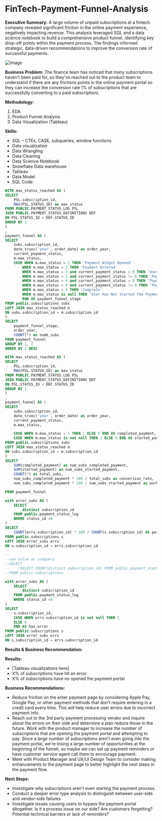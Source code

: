 # FinTech-Payment-Funnel-Analysis

**Executive Summary:**
A large volume of unpaid subscriptions at a fintech company revealed significant friction in the online payment experience, negatively impacting revenue. This analysis leveraged SQL and a data science notebook to build a comprehensive product funnel, identifying key drop-off points within the payment process. The findings informed strategic, data-driven recommendations to improve the conversion rate of successful payments.

![image](https://github.com/user-attachments/assets/b6b46878-c6fa-43d7-ab0d-cd783c0c7cdb)


**Business Problem:**
The finance team has noticed that many subscriptions haven't been paid for, so they've reached out to the product team to understand if there are any frictions points in the online payment portal so they can increase the conversion rate (% of subscriptions that are successfully converting to a paid subscription).

**Methodology:**
1. EDA
2. Product Funnel Analysis
3. Data Visualization (Tableau) 

**Skills:**
* SQL – CTEs, CASE, subqueries, window functions
* Data visualization
* Data Wrangling
* Data Cleaning
* Data Science Notebook
* Snowflake Data warehouse
* Tableau
* Data Model
* SQL Code:

```sql
WITH max_status_reached AS (
SELECT
    PSL.subscription_id,
    MAX(PSL.STATUS_ID) as max_status
FROM PUBLIC.PAYMENT_STATUS_LOG PSL
JOIN PUBLIC.PAYMENT_STATUS_DEFINITIONS DEF
ON PSL.STATUS_ID = DEF.STATUS_ID
GROUP BY 1   
)
,
payment_funnel AS (
SELECT
    subs.subscription_id,
    date_trunc('year', order_date) as order_year,
    current_payment_status,
    m.max_status,
    CASE WHEN m.max_status = 1 THEN 'Payment Widget Opened'
        WHEN m.max_status = 2 THEN 'Payment Entered'
        WHEN m.max_status = 3 and current_payment_status = 0 THEN 'User Error with Payment'
        WHEN m.max_status = 3 and current_payment_status != 0 THEN 'Payment Submitted'
        WHEN m.max_status = 4 and current_payment_status = 0 THEN 'Payment Processing Error with Vendor'
        WHEN m.max_status = 4 and current_payment_status != 0 THEN 'Payment Success w/Vendor'
        WHEN m.max_status = 5 THEN 'Complete'
        WHEN m.max_status is null THEN 'User Has Not Started the Payment Process'
        END AS payment_funnel_stage
FROM public.subscriptions subs
LEFT JOIN max_status_reached m
ON subs.subscription_id = m.subscription_id
)
SELECT
    payment_funnel_stage,
    order_year,
    COUNT(*) as numb_subs
FROM payment_funnel
GROUP BY 1, 2
ORDER BY 2 DESC
```


```sql
WITH max_status_reached AS (
SELECT
    PSL.subscription_id,
    MAX(PSL.STATUS_ID) as max_status
FROM PUBLIC.PAYMENT_STATUS_LOG PSL
JOIN PUBLIC.PAYMENT_STATUS_DEFINITIONS DEF
ON PSL.STATUS_ID = DEF.STATUS_ID
GROUP BY 1   
)
,
payment_funnel AS (
SELECT
    subs.subscription_id,
    date_trunc('year', order_date) as order_year,
    current_payment_status,
    m.max_status,

    CASE WHEN m.max_status = 5 THEN 1 ELSE 0 END AS completed_payment,
    CASE WHEN m.max_status is not null THEN 1 ELSE 0 END AS started_payment  
FROM public.subscriptions subs
LEFT JOIN max_status_reached m
ON subs.subscription_id = m.subscription_id
)
SELECT
    SUM(completed_payment) as num_subs_completed_payment,
    SUM(started_payment) as num_subs_started_payment,
    COUNT(*) as total_subs,
    num_subs_completed_payment * 100 / total_subs as conversion_rate,
    num_subs_completed_payment * 100 / num_subs_started_payment as workflow_completion_rate 

FROM payment_funnel
```


```sql
with error_subs AS (
    SELECT
        distinct subscription_id
    FROM public.payment_status_log
    WHERE status_id =0
)
SELECT
    COUNT(errs.subscription_id) * 100 / COUNT(s.subscription_id) AS perc_subs_hit_error
FROM public.subscriptions s
LEFT JOIN error_subs errs
ON s.subscription_id = errs.subscription_id
--
--
--can solve as subquery
--SELECT
--    (SELECT COUNT(distinct subscription_id) FROM public.payment_status_log WHERE status_id = 0) * 100 / COUNT(*) AS per_subs_hit
--FROM public.subscriptions
```


```sql
with error_subs AS (
    SELECT
        distinct subscription_id
    FROM public.payment_status_log
    WHERE status_id =0
)
SELECT
    s.subscription_id,
    CASE WHEN errs.subscription_id is not null THEN 1
    ELSE 0
    END AS has_error    
FROM public.subscriptions s
LEFT JOIN error_subs errs
ON s.subscription_id = errs.subscription_id
```


**Results & Business Recommendation:**

**Results:**
- [Tableau visualizations here]
- X% of subscriptions have hit an error
- X% of subscriptions have no opened the payment portal

**Business Recommendations:**
- Reduce friction on the enter payment page by considering Apple Pay, Google Pay, or other payment methods that don't require entering in a credit card every time. This will help reduce user errors due to incorrect payment info.
- Reach out to the 3rd party payment processing vendor and inquire about the errors on their side and determine a plan reduce those in the future.
Work with the product manager to increase the number of subscriptions that are opening the payment portal and attempting to pay. Since a large number of subscriptions aren't even going into the payment portal, we're losing a large number of opportunities at the beginning of the funnel, so maybe we can set up payment reminders or have customer service agent call them to encourage payment.
- Meet with Product Manager and UX/UI Design Team to consider making enhancements to the payment page to better highlight the next steps in the payment flow.

**Next Steps:**
* Investigate why subscriptions aren't even starting the payment process. 
* Conduct a deeper error type analysis to distinguish between user-side and vendor-side failures
* Investigate issues causing users to bypass the payment portal altogether. Is it a process issue on our side? Are customers forgetting? Potential technical barriers or lack of reminders?

